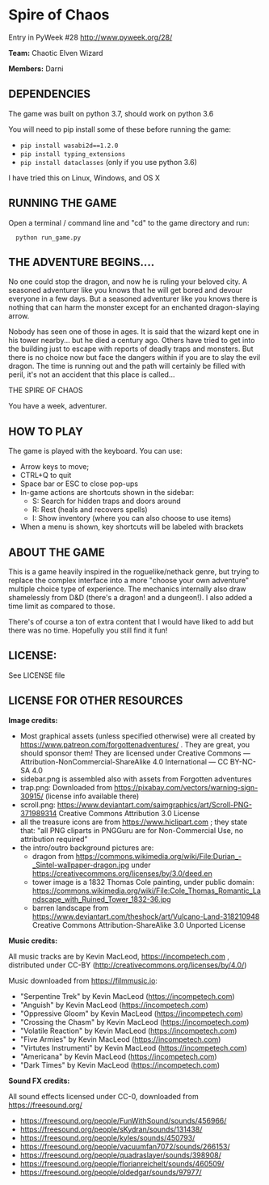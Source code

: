 # Spire of Chaos

Entry in PyWeek #28  <http://www.pyweek.org/28/>

**Team:** Chaotic Elven Wizard

**Members:** Darni

## DEPENDENCIES

The game was built on python 3.7, should work on python 3.6

You will need to pip install some of these before running the game:

 - `pip install wasabi2d==1.2.0`
 - `pip install typing_extensions` 
 - `pip install dataclasses` (only if you use python 3.6)

I have tried this on Linux, Windows, and OS X

## RUNNING THE GAME

Open a terminal / command line and "cd" to the game directory and run:

```
  python run_game.py
```

## THE ADVENTURE BEGINS....

No one could stop the dragon, and now he is ruling your beloved city. A
seasoned adventurer like you knows that he will get bored and devour everyone
in a few days. But a seasoned adventurer like you knows there is nothing
that can harm the monster except for an enchanted dragon-slaying arrow.

Nobody has seen one of those in ages. It is said that the wizard kept one in
his tower nearby... but he died a century ago. Others have tried to get into
the building just to escape with reports of deadly traps and monsters. But
there is no choice now but face the dangers within if you are to slay the
evil dragon. The time is running out and the path will certainly be filled
with peril, it's not an accident that this place is called...

THE SPIRE OF CHAOS

You have a week, adventurer.

## HOW TO PLAY

The game is played with the keyboard. You can use:

 - Arrow keys to move;
 - CTRL+Q to quit
 - Space bar or ESC to close pop-ups
 - In-game actions are shortcuts shown in the sidebar:
    - S: Search for hidden traps and doors around
    - R: Rest (heals and recovers spells)
    - I: Show inventory (where you can also choose to use items)
 - When a menu is shown, key shortcuts will be labeled with brackets

## ABOUT THE GAME

This is a game heavily inspired in the roguelike/nethack genre, but trying to
replace the complex interface into a more "choose your own adventure" multiple
choice type of experience. The mechanics internally also draw shamelessly
from D&D (there's a dragon! and a dungeon!). I also added a time limit as
compared to those.

There's of course a ton of extra content that I would have liked to add but
there was no time. Hopefully you still find it fun!

## LICENSE:

See LICENSE file

## LICENSE FOR OTHER RESOURCES

**Image credits:**

 - Most graphical assets (unless specified otherwise) were all created
   by https://www.patreon.com/forgottenadventures/ . They are great, you should sponsor them!
   They are licensed under Creative Commons — Attribution-NonCommercial-ShareAlike 4.0 International — CC BY-NC-SA 4.0
 - sidebar.png is assembled also with assets from Forgotten adventures
 - trap.png: Downloaded from https://pixabay.com/vectors/warning-sign-30915/ (license info available there)
 - scroll.png: https://www.deviantart.com/saimgraphics/art/Scroll-PNG-371989314
   Creative Commons Attribution 3.0 License
 - all the treasure icons are from https://www.hiclipart.com ; they state that: "all PNG cliparts in PNGGuru are for
   Non-Commercial Use, no attribution required"
 - the intro/outro background pictures are:
     - dragon from https://commons.wikimedia.org/wiki/File:Durian_-_Sintel-wallpaper-dragon.jpg under
       https://creativecommons.org/licenses/by/3.0/deed.en
     - tower image is a 1832 Thomas Cole painting, under public domain:
       https://commons.wikimedia.org/wiki/File:Cole_Thomas_Romantic_Landscape_with_Ruined_Tower_1832-36.jpg
     - barren landscape from https://www.deviantart.com/theshock/art/Vulcano-Land-318210948
       Creative Commons Attribution-ShareAlike 3.0 Unported License

**Music credits:**

All music tracks are by Kevin MacLeod, https://incompetech.com , distributed
under CC-BY (http://creativecommons.org/licenses/by/4.0/)

Music downloaded from https://filmmusic.io:

 - "Serpentine Trek" by Kevin MacLeod (https://incompetech.com)
 - "Anguish" by Kevin MacLeod (https://incompetech.com)
 - "Oppressive Gloom" by Kevin MacLeod (https://incompetech.com)
 - "Crossing the Chasm" by Kevin MacLeod (https://incompetech.com)
 - "Volatile Reaction" by Kevin MacLeod (https://incompetech.com)
 - "Five Armies" by Kevin MacLeod (https://incompetech.com)
 - "Virtutes Instrumenti" by Kevin MacLeod (https://incompetech.com)
 - "Americana" by Kevin MacLeod (https://incompetech.com)
 - "Dark Times" by Kevin MacLeod (https://incompetech.com)


**Sound FX credits:**

All sound effects licensed under CC-0, downloaded from https://freesound.org/

 - https://freesound.org/people/FunWithSound/sounds/456966/
 - https://freesound.org/people/sKydran/sounds/131438/
 - https://freesound.org/people/kyles/sounds/450793/
 - https://freesound.org/people/vacuumfan7072/sounds/266153/
 - https://freesound.org/people/quadraslayer/sounds/398908/
 - https://freesound.org/people/florianreichelt/sounds/460509/
 - https://freesound.org/people/oldedgar/sounds/97977/